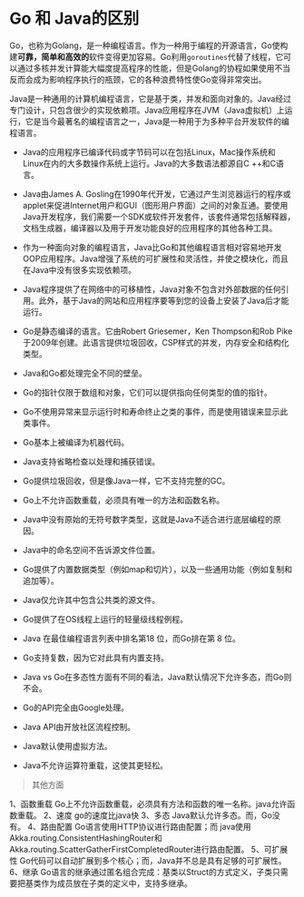 # Go 和 Java的区别

Go，也称为Golang，是一种编程语言。作为一种用于编程的开源语言，Go使构建**可靠，简单和高效的**软件变得更加容易。Go利用`goroutines`代替了线程，它可以通过多核并发计算能大幅度提高程序的性能，但是Golang的协程如果使用不当反而会成为影响程序执行的瓶颈，它的各种浪费特性使Go变得非常突出。

Java是一种通用的计算机编程语言，它是基于类，并发和面向对象的。Java经过专门设计，只包含很少的实现依赖项。Java应用程序在JVM（Java虚拟机）上运行，它是当今最著名的编程语言之一，Java是一种用于为多种平台开发软件的编程语言。



- Java的应用程序已编译代码或字节码可以在包括Linux，Mac操作系统和Linux在内的大多数操作系统上运行。Java的大多数语法都源自C ++和C语言。
- Java由James A. Gosling在1990年代开发，它通过产生浏览器运行的程序或applet来促进Internet用户和GUI（图形用户界面）之间的对象互通。要使用Java开发程序，我们需要一个SDK或软件开发套件，该套件通常包括解释器，文档生成器，编译器以及用于开发功能良好的应用程序的其他各种工具。
- 作为一种面向对象的编程语言，Java比Go和其他编程语言相对容易地开发OOP应用程序。Java增强了系统的可扩展性和灵活性，并使之模块化，而且在Java中没有很多实现依赖项。
- Java程序提供了在网络中的可移植性，Java对象不包含对外部数据的任何引用。此外，基于Java的网站和应用程序要等到您的设备上安装了Java后才能运行。
- Go是静态编译的语言。它由Robert Griesemer，Ken Thompson和Rob Pike于2009年创建。此语言提供垃圾回收，CSP样式的并发，内存安全和结构化类型。

- Java和Go都处理完全不同的壁垒。
- Go的指针仅限于数组和对象，它们可以提供指向任何类型的值的指针。
- Go不使用异常来显示运行时和寿命终止之类的事件，而是使用错误来显示此类事件。
- Go基本上被编译为机器代码。
- Java支持省略检查以处理和捕获错误。
- Go提供垃圾回收，但是像Java一样，它不支持完整的GC。
- Go上不允许函数重载，必须具有唯一的方法和函数名称。
- Java中没有原始的无符号数字类型，这就是Java不适合进行底层编程的原因。
- Java中的命名空间不告诉源文件位置。
- Go提供了内置数据类型（例如map和切片），以及一些通用功能（例如复制和追加等）。
- Java仅允许其中包含公共类的源文件。
- Go提供了在OS线程上运行的轻量级线程例程。
- Java 在最佳编程语言列表中排名第18 位，而Go排在第 8 位。
- Go支持复数，因为它对此具有内置支持。
- Java vs Go在多态性方面有不同的看法，Java默认情况下允许多态，而Go则不会。
- Go的API完全由Google处理。
- Java API由开放社区流程控制。
- Java默认使用虚拟方法。
- Java不允许运算符重载，这使其更轻松。

> 其他方面

1、函数重载
Go上不允许函数重载，必须具有方法和函数的唯一名称。java允许函数重载。
2、速度
go的速度比java快
3、多态
Java默认允许多态。而，Go没有。
4、路由配置
Go语言使用HTTP协议进行路由配置；而
java使用Akka.routing.ConsistentHashingRouter和Akka.routing.ScatterGatherFirstCompletedRouter进行路由配置。
5、可扩展性
Go代码可以自动扩展到多个核心；而，Java并不总是具有足够的可扩展性。
6、继承
Go语言的继承通过匿名组合完成：基类以Struct的方式定义，子类只需要把基类作为成员放在子类的定义中，支持多继承。

